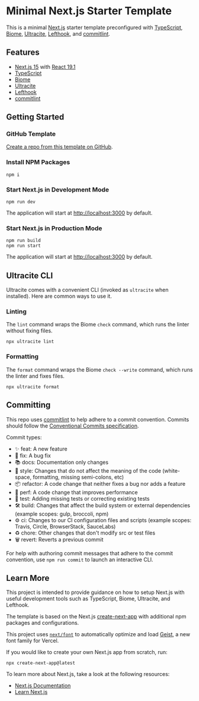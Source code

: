 # Minimal Next.js Starter Template

This is a minimal [Next.js](https://nextjs.org) starter template preconfigured with [TypeScript](https://www.typescriptlang.org), [Biome](https://biomejs.dev), [Ultracite](https://www.ultracite.ai), [Lefthook](https://lefthook.dev), and [commitlint](https://commitlint.js.org).

## Features

- [Next.js 15](https://nextjs.org/docs/getting-started) with [React 19.1](https://reactjs.org/docs/getting-started.html)
- [TypeScript](https://www.typescriptlang.org/docs)
- [Biome](https://biomejs.dev/guides/getting-started)
- [Ultracite](https://www.ultracite.ai/introduction)
- [Lefthook](https://lefthook.dev)
- [commitlint](https://commitlint.js.org)

## Getting Started

### GitHub Template

[Create a repo from this template on GitHub](https://github.com/mrchriscarpenter/next-starter/generate).

### Install NPM Packages

```Shell
npm i
```

### Start Next.js in Development Mode

```Shell
npm run dev
```

The application will start at [http://localhost:3000](http://localhost:3000) by default.

### Start Next.js in Production Mode

```Shell
npm run build
npm run start
```

The application will start at [http://localhost:3000](http://localhost:3000) by default.

## Ultracite CLI

Ultracite comes with a convenient CLI (invoked as `ultracite` when installed). Here are common ways to use it.

### Linting

The `lint` command wraps the Biome `check` command, which runs the linter without fixing files.

```Shell
npx ultracite lint
```

### Formatting

The `format` command wraps the Biome `check --write` command, which runs the linter and fixes files.

```Shell
npx ultracite format
```

## Committing

This repo uses [commitlint](https://commitlint.js.org) to help adhere to a commit convention. Commits should follow the [Conventional Commits specification](https://conventionalcommits.org).

Commit types:

- ✨ feat: A new feature
- 🐛 fix: A bug fix
- 📚 docs: Documentation only changes
- 💎 style: Changes that do not affect the meaning of the code (white-space, formatting, missing semi-colons, etc)
- 📦 refactor: A code change that neither fixes a bug nor adds a feature
- 🚀 perf: A code change that improves performance
- 🚨 test: Adding missing tests or correcting existing tests
- 🛠 build: Changes that affect the build system or external dependencies (example scopes: gulp, broccoli, npm)
- ⚙️ ci: Changes to our CI configuration files and scripts (example scopes: Travis, Circle, BrowserStack, SauceLabs)
- ♻️ chore: Other changes that don't modify src or test files
- 🗑 revert: Reverts a previous commit

For help with authoring commit messages that adhere to the commit convention, use `npm run commit` to launch an interactive CLI.

## Learn More

This project is intended to provide guidance on how to setup Next.js with useful development tools such as TypeScript, Biome, Ultracite, and Lefthook.

The template is based on the Next.js [create-next-app](https://nextjs.org/docs/getting-started#automatic-setup) with additional npm packages and configurations.

This project uses [`next/font`](https://nextjs.org/docs/app/building-your-application/optimizing/fonts) to automatically optimize and load [Geist](https://vercel.com/font), a new font family for Vercel.

If you would like to create your own Next.js app from scratch, run:

```Shell
npx create-next-app@latest
```

To learn more about Next.js, take a look at the following resources:

- [Next.js Documentation](https://nextjs.org/docs)
- [Learn Next.js](https://nextjs.org/learn)

